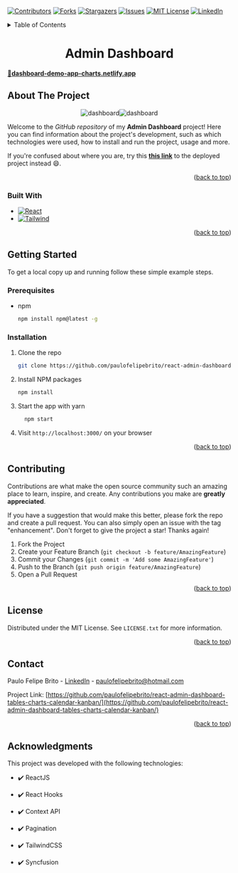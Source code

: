 <a name="readme-top"></a>

[![Contributors][contributors-shield]][contributors-url]
[![Forks][forks-shield]][forks-url]
[![Stargazers][stars-shield]][stars-url]
[![Issues][issues-shield]][issues-url]
[![MIT License][license-shield]][license-url]
[![LinkedIn][linkedin-shield]][linkedin-url]

<!-- TABLE OF CONTENTS -->
<details>
  <summary>Table of Contents</summary>
  <ol>
    <li>
      <a href="#about-the-project">About The Project</a>
      <ul>
        <li><a href="#built-with">Built With</a></li>
      </ul>
    </li>
    <li>
      <a href="#getting-started">Getting Started</a>
      <ul>
        <li><a href="#prerequisites">Prerequisites</a></li>
        <li><a href="#installation">Installation</a></li>
      </ul>
    </li>
    <!-- <li><a href="#roadmap">Roadmap</a></li> -->
    <li><a href="#contributing">Contributing</a></li>
    <li><a href="#license">License</a></li>
    <li><a href="#contact">Contact</a></li>
    <li><a href="#acknowledgments">Acknowledgments</a></li>
  </ol>
</details>

<h1 align="center">
    Admin Dashboard 
</h1>

[🔗**dashboard-demo-app-charts.netlify.app**][deploy-url]

<!-- ABOUT THE PROJECT -->
## About The Project

<div align="center">

<p style="display: flex; align-items: flex-start; justify-content: center;">
  <img alt="dashboard" title="#dashboard" src="./src/assets/demo.gif" > 
  <img alt="dashboard" title="#dashboard" src="./src/assets/demo1.gif" > 

</p>
</div>

Welcome to the _GitHub repository_ of my **Admin Dashboard** project! Here you can find information about the project's development, such as which technologies were used, how to install and run the project, usage and more.

If you're confused about where you are, try this [**this link**][deploy-url] to the deployed project instead 😄.

<p align="right">(<a href="#readme-top">back to top</a>)</p>

### Built With

* [![React][React.js]][React-url]
* [![Tailwind][Tailwind]][Tailwind-url]

<p align="right">(<a href="#readme-top">back to top</a>)</p>

<!-- GETTING STARTED -->
## Getting Started

To get a local copy up and running follow these simple example steps.

### Prerequisites

* npm
  ```sh
  npm install npm@latest -g
  ```

### Installation

1. Clone the repo
   ```sh
   git clone https://github.com/paulofelipebrito/react-admin-dashboard-tables-charts-calendar-kanban/
   ```
2. Install NPM packages
   ```sh
   npm install 
   ```
3. Start the app with yarn
   ```sh
     npm start
   ```
   
4. Visit `http://localhost:3000/` on your browser

<p align="right">(<a href="#readme-top">back to top</a>)</p>

<!-- ROADMAP
## Roadmap

- [x] Add Changelog
- [x] Add back to top links
- [ ] Add Additional Templates w/ Examples
- [ ] Add "components" document to easily copy & paste sections of the readme
- [ ] Multi-language Support
    - [ ] Chinese
    - [ ] Spanish

<p align="right">(<a href="#readme-top">back to top</a>)</p> -->



<!-- CONTRIBUTING -->
## Contributing

Contributions are what make the open source community such an amazing place to learn, inspire, and create. Any contributions you make are **greatly appreciated**.

If you have a suggestion that would make this better, please fork the repo and create a pull request. You can also simply open an issue with the tag "enhancement".
Don't forget to give the project a star! Thanks again!

1. Fork the Project
2. Create your Feature Branch (`git checkout -b feature/AmazingFeature`)
3. Commit your Changes (`git commit -m 'Add some AmazingFeature'`)
4. Push to the Branch (`git push origin feature/AmazingFeature`)
5. Open a Pull Request

<p align="right">(<a href="#readme-top">back to top</a>)</p> 



<!-- LICENSE -->
## License

Distributed under the MIT License. See `LICENSE.txt` for more information.

<p align="right">(<a href="#readme-top">back to top</a>)</p>



<!-- CONTACT -->
## Contact

Paulo Felipe Brito - [LinkedIn](https://www.linkedin.com/in/paulofelipebrito/) - paulofelipebrito@hotmail.com

Project Link: [https://github.com/paulofelipebrito/react-admin-dashboard-tables-charts-calendar-kanban/](https://github.com/paulofelipebrito/react-admin-dashboard-tables-charts-calendar-kanban/)

<p align="right">(<a href="#readme-top">back to top</a>)</p>

## Acknowledgments

This project was developed with the following technologies:

- ✔️ ReactJS
  
- ✔️ React Hooks

- ✔️ Context API

- ✔️ Pagination
  
- ✔️ TailwindCSS
  
- ✔️ Syncfusion

<!-- ACKNOWLEDGMENTS
## Acknowledgments

Use this space to list resources you find helpful and would like to give credit to. I've included a few of my favorites to kick things off!

* [Choose an Open Source License](https://choosealicense.com)
* [GitHub Emoji Cheat Sheet](https://www.webpagefx.com/tools/emoji-cheat-sheet)
* [Malven's Flexbox Cheatsheet](https://flexbox.malven.co/)
* [Malven's Grid Cheatsheet](https://grid.malven.co/)
* [Img Shields](https://shields.io)
* [GitHub Pages](https://pages.github.com)
* [Font Awesome](https://fontawesome.com)
* [React Icons](https://react-icons.github.io/react-icons/search) -->

<!-- <p align="right">(<a href="#readme-top">back to top</a>)</p> -->

<!-- MARKDOWN LINKS & IMAGES -->
<!-- https://www.markdownguide.org/basic-syntax/#reference-style-links -->
[contributors-shield]: https://img.shields.io/github/contributors/paulofelipebrito/githubprofiles.svg?style=for-the-badge
[contributors-url]: https://github.com/paulofelipebrito/react-admin-dashboard-tables-charts-calendar-kanban//graphs/contributors
[forks-shield]: https://img.shields.io/github/forks/paulofelipebrito/githubprofiles.svg?style=for-the-badge
[forks-url]: https://github.com/paulofelipebrito/react-admin-dashboard-tables-charts-calendar-kanban//network/members
[stars-shield]: https://img.shields.io/github/stars/paulofelipebrito/githubprofiles.svg?style=for-the-badge
[stars-url]: https://github.com/paulofelipebrito/react-admin-dashboard-tables-charts-calendar-kanban//stargazers
[issues-shield]: https://img.shields.io/github/issues/paulofelipebrito/githubprofiles.svg?style=for-the-badge
[issues-url]: https://github.com/paulofelipebrito/react-admin-dashboard-tables-charts-calendar-kanban//issues
[license-shield]: https://img.shields.io/github/license/paulofelipebrito/githubprofiles.svg?style=for-the-badge
[license-url]: https://github.com/paulofelipebrito/react-admin-dashboard-tables-charts-calendar-kanban//LICENSE.txt
[linkedin-shield]: https://img.shields.io/badge/-LinkedIn-black.svg?style=for-the-badge&logo=linkedin&colorB=555
[linkedin-url]: https://www.linkedin.com/in/paulofelipebrito/
[product-screenshot]: images/screenshot.png
[Next.js]: https://img.shields.io/badge/next.js-000000?style=for-the-badge&logo=nextdotjs&logoColor=white
[Next-url]: https://nextjs.org/
[React.js]: https://img.shields.io/badge/React-20232A?style=for-the-badge&logo=react&logoColor=61DAFB
[Tailwind]: https://img.shields.io/badge/Tailwind_CSS-38B2AC?style=for-the-badge&logo=tailwind-css&logoColor=white
[Tailwind-url]: https://tailwindcss.com
[Typescript]: https://img.shields.io/badge/TypeScript-007ACC?style=for-the-badge&logo=typescript&logoColor=white
[React-url]: https://reactjs.org/
[Vue.js]: https://img.shields.io/badge/Vue.js-35495E?style=for-the-badge&logo=vuedotjs&logoColor=4FC08D
[Vue-url]: https://vuejs.org/
[Angular.io]: https://img.shields.io/badge/Angular-DD0031?style=for-the-badge&logo=angular&logoColor=white
[Angular-url]: https://angular.io/
[Svelte.dev]: https://img.shields.io/badge/Svelte-4A4A55?style=for-the-badge&logo=svelte&logoColor=FF3E00
[Svelte-url]: https://svelte.dev/
[Laravel.com]: https://img.shields.io/badge/Laravel-FF2D20?style=for-the-badge&logo=laravel&logoColor=white
[Laravel-url]: https://laravel.com
[Bootstrap.com]: https://img.shields.io/badge/Bootstrap-563D7C?style=for-the-badge&logo=bootstrap&logoColor=white
[Bootstrap-url]: https://getbootstrap.com
[JQuery.com]: https://img.shields.io/badge/jQuery-0769AD?style=for-the-badge&logo=jquery&logoColor=white
[JQuery-url]: https://jquery.com 
[Typescript-url]: (https://www.typescriptlang.org)
[deploy-url]: https://dashboard-demo-app-charts.netlify.app